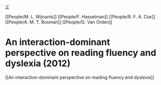 [🇿](zotero://select/library/items/Z23G3EEQ)

[[People/M. L. Wijnants]] [[People/F. Hasselman]] [[People/R. F. A. Cox]] [[People/A. M. T. Bosman]] [[People/G. Van Orden]] 
# An interaction-dominant perspective on reading fluency and dyslexia (2012)

[[An interaction-dominant perspective on reading fluency and dyslexia]]